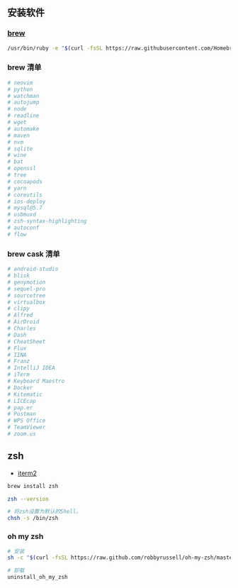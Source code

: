 ## 安装软件

### [brew](https://brew.sh/)
```bash
/usr/bin/ruby -e "$(curl -fsSL https://raw.githubusercontent.com/Homebrew/install/master/install)"
```

### brew 清单
```bash
# neovim
# python
# watchman
# autojump
# node
# readline
# wget
# automake
# maven
# nvm
# sqlite
# wine
# bat
# openssl
# tree
# cocoapods
# yarn
# coreutils
# ios-deploy
# mysql@5.7
# usbmuxd
# zsh-syntax-highlighting
# autoconf
# flow
```

### brew cask 清单
```bash
# android-studio
# blisk
# genymotion
# sequel-pro
# sourcetree
# virtualbox
# clipy
# Alfred
# AirDroid
# Charles
# Dash
# CheatSheet
# Flux
# IINA
# Franz
# IntelliJ IDEA
# iTerm
# Keyboard Maestro
# Docker
# Kitematic
# LICEcap
# pap.er
# Postman
# WPS Office
# TeamViewer
# zoom.us
```

## zsh
- [iterm2](https://www.iterm2.com/downloads.html)

```bash
brew install zsh

zsh --version

# 将zsh设置为默认的Shell。
chsh -s /bin/zsh
```

### oh my zsh
```bash
# 安装
sh -c "$(curl -fsSL https://raw.github.com/robbyrussell/oh-my-zsh/master/tools/install.sh)"

# 卸载
uninstall_oh_my_zsh
```